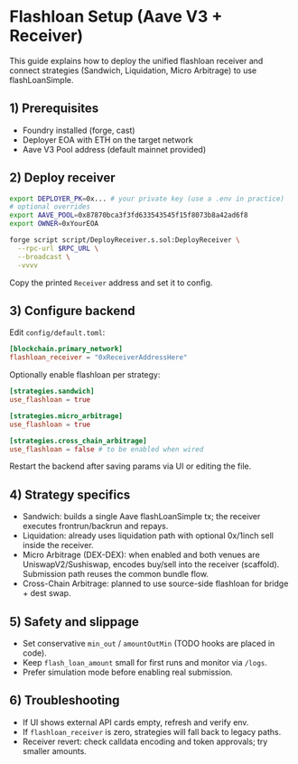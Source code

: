 # Flashloan Setup (Aave V3 + Receiver)

This guide explains how to deploy the unified flashloan receiver and connect strategies (Sandwich, Liquidation, Micro Arbitrage) to use flashLoanSimple.

## 1) Prerequisites
- Foundry installed (forge, cast)
- Deployer EOA with ETH on the target network
- Aave V3 Pool address (default mainnet provided)

## 2) Deploy receiver

```bash
export DEPLOYER_PK=0x... # your private key (use a .env in practice)
# optional overrides
export AAVE_POOL=0x87870bca3f3fd633543545f15f8073b8a42ad6f8
export OWNER=0xYourEOA

forge script script/DeployReceiver.s.sol:DeployReceiver \
  --rpc-url $RPC_URL \
  --broadcast \
  -vvvv
```
Copy the printed `Receiver` address and set it to config.

## 3) Configure backend

Edit `config/default.toml`:

```toml
[blockchain.primary_network]
flashloan_receiver = "0xReceiverAddressHere"
```

Optionally enable flashloan per strategy:

```toml
[strategies.sandwich]
use_flashloan = true

[strategies.micro_arbitrage]
use_flashloan = true

[strategies.cross_chain_arbitrage]
use_flashloan = false # to be enabled when wired
```

Restart the backend after saving params via UI or editing the file.

## 4) Strategy specifics

- Sandwich: builds a single Aave flashLoanSimple tx; the receiver executes frontrun/backrun and repays.
- Liquidation: already uses liquidation path with optional 0x/1inch sell inside the receiver.
- Micro Arbitrage (DEX-DEX): when enabled and both venues are UniswapV2/Sushiswap, encodes buy/sell into the receiver (scaffold). Submission path reuses the common bundle flow.
- Cross-Chain Arbitrage: planned to use source-side flashloan for bridge + dest swap.

## 5) Safety and slippage
- Set conservative `min_out` / `amountOutMin` (TODO hooks are placed in code).
- Keep `flash_loan_amount` small for first runs and monitor via `/logs`.
- Prefer simulation mode before enabling real submission.

## 6) Troubleshooting
- If UI shows external API cards empty, refresh and verify env.
- If `flashloan_receiver` is zero, strategies will fall back to legacy paths.
- Receiver revert: check calldata encoding and token approvals; try smaller amounts.
